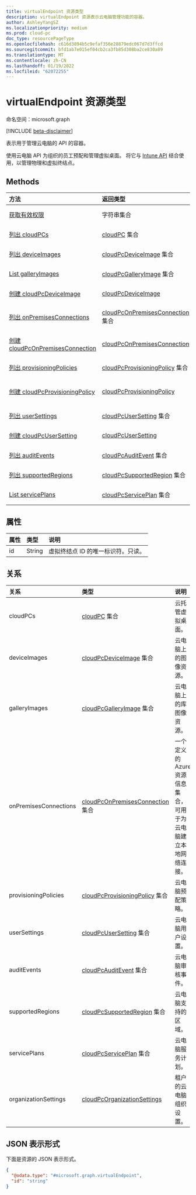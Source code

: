 ```yaml
---
title: virtualEndpoint 资源类型
description: virtualEndpoint 资源表示云电脑管理功能的容器。
author: AshleyYangSZ
ms.localizationpriority: medium
ms.prod: cloud-pc
doc_type: resourcePageType
ms.openlocfilehash: c616d3894b5c9efaf356e28879edc067d7d3ffcd
ms.sourcegitcommit: bfd1ab7e015ef04cb2ca3fb85d308ba2ce830a89
ms.translationtype: MT
ms.contentlocale: zh-CN
ms.lasthandoff: 01/19/2022
ms.locfileid: "62072255"
---
```

# <a name="virtualendpoint-resource-type"></a>virtualEndpoint 资源类型

命名空间：microsoft.graph

[!INCLUDE [beta-disclaimer](../../includes/beta-disclaimer.md)]

表示用于管理云电脑的 API 的容器。

使用云电脑 API 为组织的员工预配和管理虚拟桌面。 将它与 [Intune API](../resources/intune-graph-overview.md) 结合使用，以管理物理和虚拟终结点。

## <a name="methods"></a>Methods

|方法|返回类型|说明|
|:---|:---|:---|
|[获取有效权限](../api/virtualendpoint-geteffectivepermissions.md)|字符串集合|查看当前经过身份验证的用户的有效权限。|
|[列出 cloudPCs](../api/virtualendpoint-list-cloudpcs.md)|[cloudPC](../resources/cloudpc.md) 集合|列出 [cloudPC 对象的属性和](../resources/cloudpc.md) 关系。|
|[列出 deviceImages](../api/virtualendpoint-list-deviceimages.md)|[cloudPcDeviceImage](../resources/cloudpcdeviceimage.md) 集合|列出 [cloudPcDeviceImage 对象的属性和](../resources/cloudpcdeviceimage.md) 关系。|
|[List galleryImages](../api/virtualendpoint-list-galleryimages.md)|[cloudPcGalleryImage](../resources/cloudpcgalleryimage.md) 集合|列出 [cloudPcGalleryImage 对象的属性和](../resources/cloudpcgalleryimage.md) 关系。|
|[创建 cloudPcDeviceImage](../api/virtualendpoint-post-deviceimages.md)|[cloudPcDeviceImage](../resources/cloudpcdeviceimage.md)|创建新的 [cloudPcDeviceImage](../resources/cloudpcdeviceimage.md) 对象。|
|[列出 onPremisesConnections](../api/virtualendpoint-list-onpremisesconnections.md)|[cloudPcOnPremisesConnection](../resources/cloudpconpremisesconnection.md) 集合|列出 [cloudPcOnPremisesConnection](../resources/cloudpconpremisesconnection.md) 对象的属性和关系。|
|[创建 cloudPcOnPremisesConnection](../api/virtualendpoint-post-onpremisesconnections.md)|[cloudPcOnPremisesConnection](../resources/cloudpconpremisesconnection.md)|创建新的 [cloudPcOnPremisesConnection](../resources/cloudpconpremisesconnection.md) 对象。|
|[列出 provisioningPolicies](../api/virtualendpoint-list-provisioningpolicies.md)|[cloudPcProvisioningPolicy](../resources/cloudpcprovisioningpolicy.md) 集合|列出 [cloudPcProvisioningPolicy 对象的属性和](../resources/cloudpcprovisioningpolicy.md) 关系。|
|[创建 cloudPcProvisioningPolicy](../api/virtualendpoint-post-provisioningpolicies.md)|[cloudPcProvisioningPolicy](../resources/cloudpcprovisioningpolicy.md)|创建新的 [cloudPcProvisioningPolicy](../resources/cloudpcprovisioningpolicy.md) 对象。|
|[列出 userSettings](../api/virtualendpoint-list-usersettings.md)|[cloudPcUserSetting](../resources/cloudpcusersetting.md) 集合|从 userSettings 导航属性获取 cloudPcUserSetting 资源。|
|[创建 cloudPcUserSetting](../api/virtualendpoint-post-usersettings.md)|[cloudPcUserSetting](../resources/cloudpcusersetting.md)|创建新的 cloudPcUserSetting 对象。|
|[列出 auditEvents](../api/virtualendpoint-list-auditevents.md)|[cloudPcAuditEvent](../resources/cloudpcauditevent.md) 集合|列出 [cloudPcAuditEvent 对象的属性和](../resources/cloudpcauditevent.md) 关系。|
|[列出 supportedRegions](../api/virtualendpoint-list-supportedregions.md)|[cloudPcSupportedRegion](../resources/cloudpcsupportedregion.md) 集合|列出 [cloudPcSupportedRegion](../resources/cloudpcsupportedregion.md) 对象的属性和关系。|
|[List servicePlans](../api/virtualendpoint-list-serviceplans.md)|[cloudPcServicePlan](../resources/cloudpcserviceplan.md) 集合|列出 [cloudPcServicePlan 对象的属性和](../resources/cloudpcserviceplan.md) 关系。|

## <a name="properties"></a>属性

|属性|类型|说明|
|:---|:---|:---|
|id|String|虚拟终结点 ID 的唯一标识符。只读。|

## <a name="relationships"></a>关系

|关系|类型|说明|
|:---|:---|:---|
|cloudPCs|[cloudPC](../resources/cloudpc.md) 集合|云托管虚拟桌面。|
|deviceImages|[cloudPcDeviceImage](../resources/cloudpcdeviceimage.md) 集合|云电脑上的图像资源。|
|galleryImages|[cloudPcGalleryImage](../resources/cloudpcgalleryimage.md) 集合|云电脑上的库图像资源。|
|onPremisesConnections|[cloudPcOnPremisesConnection](../resources/cloudpconpremisesconnection.md) 集合|一个定义的 Azure 资源信息集合，可用于为云电脑建立本地网络连接。|
|provisioningPolicies|[cloudPcProvisioningPolicy](../resources/cloudpcprovisioningpolicy.md) 集合|云电脑预配策略。|
|userSettings|[cloudPcUserSetting](../resources/cloudpcusersetting.md) 集合|云电脑用户设置。 |
|auditEvents|[cloudPcAuditEvent](../resources/cloudpcauditevent.md) 集合|云电脑审核事件。|
|supportedRegions|[cloudPcSupportedRegion](../resources/cloudpcsupportedregion.md) 集合|云电脑支持的区域。|
|servicePlans|[cloudPcServicePlan](../resources/cloudpcserviceplan.md) 集合|云电脑服务计划。|
|organizationSettings|[cloudPcOrganizationSettings](../resources/cloudpcorganizationsettings.md) |租户的云电脑组织设置。 |

## <a name="json-representation"></a>JSON 表示形式

下面是资源的 JSON 表示形式。
<!-- {
  "blockType": "resource",
  "keyProperty": "id",
  "@odata.type": "microsoft.graph.virtualEndpoint",
  "openType": false
}
-->

``` json
{
  "@odata.type": "#microsoft.graph.virtualEndpoint",
  "id": "string"
}
```
